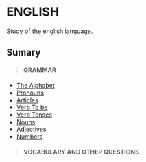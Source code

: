 # ENGLISH
Study of the english language.

## Sumary

> #### GRAMMAR

* [The Alphabet](grammar/Alphabet.md)
* [Pronouns](grammar/Pronouns.md)
* [Articles](grammar/Articles.md)
* [Verb To be](grammar/Verb-to-be.md)
* [Verb Tenses](grammar/Verb-tenses.md)
* [Nouns](grammar/Nouns.md)
* [Adjectives](grammar/Adjectives.md)
* [Numbers](grammar/Numbers.md)

> #### VOCABULARY AND OTHER QUESTIONS